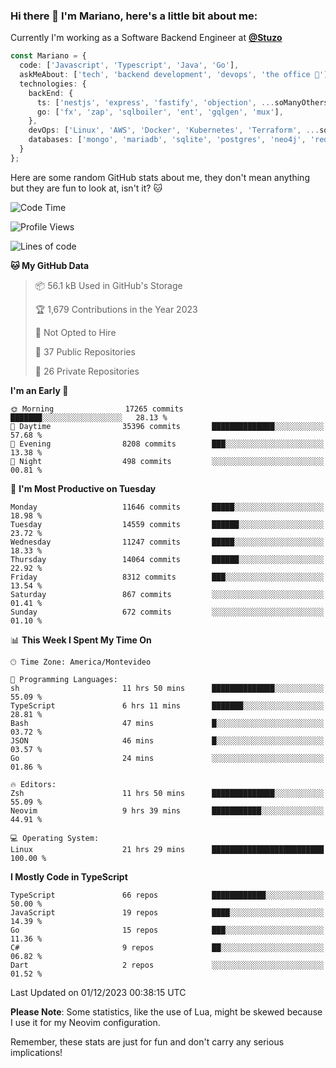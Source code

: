 ### Hi there 👋 I'm Mariano, here's a little bit about me:

Currently I'm working as a Software Backend Engineer at [**@Stuzo**](https://www.stuzo.com/)

```ts
const Mariano = {
  code: ['Javascript', 'Typescript', 'Java', 'Go'],
  askMeAbout: ['tech', 'backend development', 'devops', 'the office 💼'],
  technologies: {
    backEnd: {
      ts: ['nestjs', 'express', 'fastify', 'objection', ...soManyOthersFrameworks],
      go: ['fx', 'zap', 'sqlboiler', 'ent', 'gqlgen', 'mux'],
    },
    devOps: ['Linux', 'AWS', 'Docker', 'Kubernetes', 'Terraform', ...soManyOthersTools],
    databases: ['mongo', 'mariadb', 'sqlite', 'postgres', 'neo4j', 'redis', ...],
  }
};
```

Here are some random GitHub stats about me, they don't mean anything but they are fun to look at, isn't it? 🐱

<!--START_SECTION:waka-->
![Code Time](http://img.shields.io/badge/Code%20Time-1%2C414%20hrs%2026%20mins-blue)

![Profile Views](http://img.shields.io/badge/Profile%20Views-0-blue)

![Lines of code](https://img.shields.io/badge/From%20Hello%20World%20I%27ve%20Written-12.3%20million%20lines%20of%20code-blue)

**🐱 My GitHub Data** 

> 📦 56.1 kB Used in GitHub's Storage 
 > 
> 🏆 1,679 Contributions in the Year 2023
 > 
> 🚫 Not Opted to Hire
 > 
> 📜 37 Public Repositories 
 > 
> 🔑 26 Private Repositories 
 > 
**I'm an Early 🐤** 

```text
🌞 Morning                17265 commits       ███████░░░░░░░░░░░░░░░░░░   28.13 % 
🌆 Daytime                35396 commits       ██████████████░░░░░░░░░░░   57.68 % 
🌃 Evening                8208 commits        ███░░░░░░░░░░░░░░░░░░░░░░   13.38 % 
🌙 Night                  498 commits         ░░░░░░░░░░░░░░░░░░░░░░░░░   00.81 % 
```
📅 **I'm Most Productive on Tuesday** 

```text
Monday                   11646 commits       █████░░░░░░░░░░░░░░░░░░░░   18.98 % 
Tuesday                  14559 commits       ██████░░░░░░░░░░░░░░░░░░░   23.72 % 
Wednesday                11247 commits       █████░░░░░░░░░░░░░░░░░░░░   18.33 % 
Thursday                 14064 commits       ██████░░░░░░░░░░░░░░░░░░░   22.92 % 
Friday                   8312 commits        ███░░░░░░░░░░░░░░░░░░░░░░   13.54 % 
Saturday                 867 commits         ░░░░░░░░░░░░░░░░░░░░░░░░░   01.41 % 
Sunday                   672 commits         ░░░░░░░░░░░░░░░░░░░░░░░░░   01.10 % 
```


📊 **This Week I Spent My Time On** 

```text
🕑︎ Time Zone: America/Montevideo

💬 Programming Languages: 
sh                       11 hrs 50 mins      ██████████████░░░░░░░░░░░   55.09 % 
TypeScript               6 hrs 11 mins       ███████░░░░░░░░░░░░░░░░░░   28.81 % 
Bash                     47 mins             █░░░░░░░░░░░░░░░░░░░░░░░░   03.72 % 
JSON                     46 mins             █░░░░░░░░░░░░░░░░░░░░░░░░   03.57 % 
Go                       24 mins             ░░░░░░░░░░░░░░░░░░░░░░░░░   01.86 % 

🔥 Editors: 
Zsh                      11 hrs 50 mins      ██████████████░░░░░░░░░░░   55.09 % 
Neovim                   9 hrs 39 mins       ███████████░░░░░░░░░░░░░░   44.91 % 

💻 Operating System: 
Linux                    21 hrs 29 mins      █████████████████████████   100.00 % 
```

**I Mostly Code in TypeScript** 

```text
TypeScript               66 repos            ████████████░░░░░░░░░░░░░   50.00 % 
JavaScript               19 repos            ████░░░░░░░░░░░░░░░░░░░░░   14.39 % 
Go                       15 repos            ███░░░░░░░░░░░░░░░░░░░░░░   11.36 % 
C#                       9 repos             ██░░░░░░░░░░░░░░░░░░░░░░░   06.82 % 
Dart                     2 repos             ░░░░░░░░░░░░░░░░░░░░░░░░░   01.52 % 
```




 Last Updated on 01/12/2023 00:38:15 UTC
<!--END_SECTION:waka-->

**Please Note**: Some statistics, like the use of Lua, might be skewed because I use it for my Neovim configuration.

Remember, these stats are just for fun and don't carry any serious implications!
